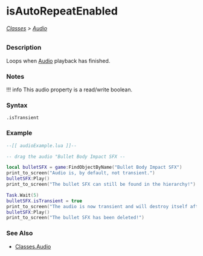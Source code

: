 # isAutoRepeatEnabled

###### [Classes](/core_api/raw_source) > [Audio](/core_api/classes/audio)

### Description

Loops when [Audio](/core_api/classes/audio) playback has finished.

### Notes
!!! info
    This audio property is a read/write boolean.

### Syntax

`.isTransient`

### Example

```lua
--[[ audioExample.lua ]]--

-- drag the audio "Bullet Body Impact SFX --

local bulletSFX = game:FindObjectByName("Bullet Body Impact SFX")
print_to_screen("Audio is, by default, not transient.")
bulletSFX:Play()
print_to_screen("The bullet SFX can still be found in the hierarchy!")

Task.Wait(5)
bulletSFX.isTransient = true
print_to_screen("The audio is now transient and will destroy itself after finishing.")
bulletSFX:Play()
print_to_screen("The bullet SFX has been deleted!")


```

### See Also

* [Classes.Audio](/core_api/classes/audio)
